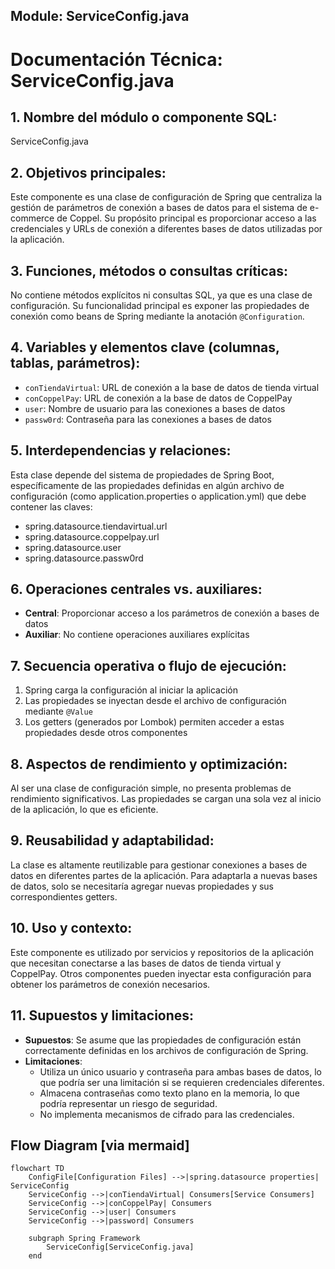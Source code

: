 ## Module: ServiceConfig.java

# Documentación Técnica: ServiceConfig.java

## 1. **Nombre del módulo o componente SQL:**
ServiceConfig.java

## 2. **Objetivos principales:**
Este componente es una clase de configuración de Spring que centraliza la gestión de parámetros de conexión a bases de datos para el sistema de e-commerce de Coppel. Su propósito principal es proporcionar acceso a las credenciales y URLs de conexión a diferentes bases de datos utilizadas por la aplicación.

## 3. **Funciones, métodos o consultas críticas:**
No contiene métodos explícitos ni consultas SQL, ya que es una clase de configuración. Su funcionalidad principal es exponer las propiedades de conexión como beans de Spring mediante la anotación `@Configuration`.

## 4. **Variables y elementos clave (columnas, tablas, parámetros):**
- `conTiendaVirtual`: URL de conexión a la base de datos de tienda virtual
- `conCoppelPay`: URL de conexión a la base de datos de CoppelPay
- `user`: Nombre de usuario para las conexiones a bases de datos
- `passw0rd`: Contraseña para las conexiones a bases de datos

## 5. **Interdependencias y relaciones:**
Esta clase depende del sistema de propiedades de Spring Boot, específicamente de las propiedades definidas en algún archivo de configuración (como application.properties o application.yml) que debe contener las claves:
- spring.datasource.tiendavirtual.url
- spring.datasource.coppelpay.url
- spring.datasource.user
- spring.datasource.passw0rd

## 6. **Operaciones centrales vs. auxiliares:**
- **Central**: Proporcionar acceso a los parámetros de conexión a bases de datos
- **Auxiliar**: No contiene operaciones auxiliares explícitas

## 7. **Secuencia operativa o flujo de ejecución:**
1. Spring carga la configuración al iniciar la aplicación
2. Las propiedades se inyectan desde el archivo de configuración mediante `@Value`
3. Los getters (generados por Lombok) permiten acceder a estas propiedades desde otros componentes

## 8. **Aspectos de rendimiento y optimización:**
Al ser una clase de configuración simple, no presenta problemas de rendimiento significativos. Las propiedades se cargan una sola vez al inicio de la aplicación, lo que es eficiente.

## 9. **Reusabilidad y adaptabilidad:**
La clase es altamente reutilizable para gestionar conexiones a bases de datos en diferentes partes de la aplicación. Para adaptarla a nuevas bases de datos, solo se necesitaría agregar nuevas propiedades y sus correspondientes getters.

## 10. **Uso y contexto:**
Este componente es utilizado por servicios y repositorios de la aplicación que necesitan conectarse a las bases de datos de tienda virtual y CoppelPay. Otros componentes pueden inyectar esta configuración para obtener los parámetros de conexión necesarios.

## 11. **Supuestos y limitaciones:**
- **Supuestos**: Se asume que las propiedades de configuración están correctamente definidas en los archivos de configuración de Spring.
- **Limitaciones**: 
  - Utiliza un único usuario y contraseña para ambas bases de datos, lo que podría ser una limitación si se requieren credenciales diferentes.
  - Almacena contraseñas como texto plano en la memoria, lo que podría representar un riesgo de seguridad.
  - No implementa mecanismos de cifrado para las credenciales.
## Flow Diagram [via mermaid]
```mermaid
flowchart TD
    ConfigFile[Configuration Files] -->|spring.datasource properties| ServiceConfig
    ServiceConfig -->|conTiendaVirtual| Consumers[Service Consumers]
    ServiceConfig -->|conCoppelPay| Consumers
    ServiceConfig -->|user| Consumers
    ServiceConfig -->|password| Consumers
    
    subgraph Spring Framework
        ServiceConfig[ServiceConfig.java]
    end
```
